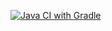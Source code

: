 [![Java CI with Gradle](https://github.com/777Evgenii/DZ3.1...1blok.AvtomatizirovanoeTESTIROVANIE/actions/workflows/gradle.yml/badge.svg)](https://github.com/777Evgenii/DZ3.1...1blok.AvtomatizirovanoeTESTIROVANIE/actions/workflows/gradle.yml)
